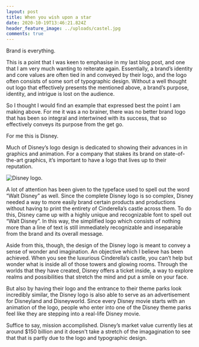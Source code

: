 ```yaml
---
layout: post
title: When you wish upon a star
date: 2020-10-19T13:46:21.824Z
header_feature_image: ../uploads/castel.jpg
comments: true
---
```

Brand is everything.

This is a point that I was keen to emphasise in my last blog post, and one that I am very much wanting to reiterate again. Essentially, a brand’s identity and core values are often tied in and conveyed by their logo, and the logo often consists of some sort of typographic design. Without a well thought out logo that effectively presents the mentioned above, a brand’s purpose, identity, and intrigue is lost on the audience.

So I thought I would find an example that expressed best the point I am making above. For me it was a no brainer, there was no better brand logo that has been so integral and intertwined with its success, that so effectively conveys its purpose from the get go.

For me this is Disney.

Much of Disney’s logo design is dedicated to showing their advances in in graphics and animation. For a company that stakes its brand on state-of-the-art graphics, it’s important to have a logo that lives up to their reputation.

![](../uploads/disney.jpg "Disney logo.")

A lot of attention has been given to the typeface used to spell out the word “Walt Disney” as well. Since the complete Disney logo is so complex, Disney needed a way to more easily brand certain products and productions without having to print the entirety of Cinderella’s castle across them. To do this, Disney came up with a highly unique and recognizable font to spell out “Walt Disney”. In this way, the simplified logo which consists of nothing more than a line of text is still immediately recognizable and inseparable from the brand and its overall message.

Aside from this, though, the design of the Disney logo is meant to convey a sense of wonder and imagination. An objective which I believe has been achieved. When you see the luxurious Cinderella’s castle, you can’t help but wonder what is inside all of those towers and glowing rooms. Through the worlds that they have created, Disney offers a ticket inside, a way to explore realms and possibilities that stretch the mind and put a smile on your face.

But also by having their logo and the entrance to their theme parks look incredibly similar, the Disney logo is also able to serve as an advertisement for Disneyland and Disneyworld. Since every Disney movie starts with an animation of the logo, people who enter into one of the Disney theme parks feel like they are stepping into a real-life Disney movie.

Suffice to say, mission accomplished. Disney’s market value currently lies at around $150 billion and it doesn't take a stretch of the imagagination to see that that is partly due to the logo and typographic design.